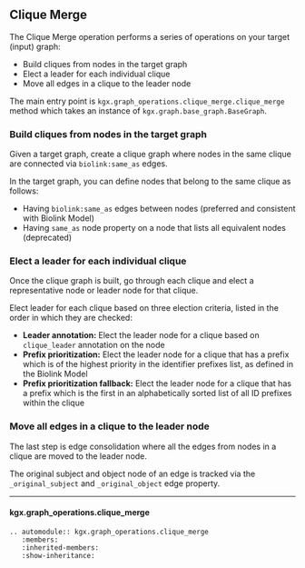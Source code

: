 ## Clique Merge


The Clique Merge operation performs a series of operations on your target (input) graph:
- Build cliques from nodes in the target graph
- Elect a leader for each individual clique
- Move all edges in a clique to the leader node
 
The main entry point is `kgx.graph_operations.clique_merge.clique_merge` method which
takes an instance of `kgx.graph.base_graph.BaseGraph`.


### Build cliques from nodes in the target graph

Given a target graph, create a clique graph where nodes in the same clique are connected via
`biolink:same_as` edges.

In the target graph, you can define nodes that belong to the same clique as follows:
- Having `biolink:same_as` edges between nodes (preferred and consistent with Biolink Model)
- Having `same_as` node property on a node that lists all equivalent nodes (deprecated)


### Elect a leader for each individual clique

Once the clique graph is built, go through each clique and elect a representative node or
leader node for that clique. 

Elect leader for each clique based on three election criteria, listed in the order 
in which they are checked:
- **Leader annotation:** Elect the leader node for a clique based on `clique_leader` 
    annotation on the node
- **Prefix prioritization:** Elect the leader node for a clique that has a prefix which is 
    of the highest priority in the identifier prefixes list, as defined in the Biolink Model
- **Prefix prioritization fallback:** Elect the leader node for a clique that has a prefix 
    which is the first in an alphabetically sorted list of all ID prefixes within the clique



### Move all edges in a clique to the leader node

The last step is edge consolidation where all the edges from nodes in a clique are moved
to the leader node. 

The original subject and object node of an edge is tracked via the  `_original_subject` and 
`_original_object` edge property.


---

#### kgx.graph_operations.clique_merge

```eval_rst
.. automodule:: kgx.graph_operations.clique_merge
   :members:
   :inherited-members:
   :show-inheritance:
```
